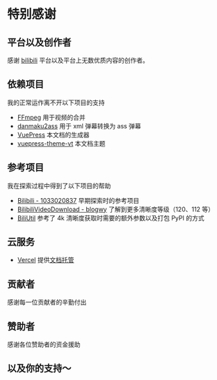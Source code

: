 # 特别感谢

## 平台以及创作者

感谢 [bilibili](https://www.bilibili.com/) 平台以及平台上无数优质内容的创作者。

## 依赖项目

我的正常运作离不开以下项目的支持

-  [FFmpeg](https://github.com/FFmpeg/FFmpeg) 用于视频的合并
-  [danmaku2ass](https://github.com/m13253/danmaku2ass) 用于 xml 弹幕转换为 ass 弹幕
-  [VuePress](https://github.com/vuejs/vuepress) 本文档的生成器
-  [vuepress-theme-vt](https://vuepress-theme-vt.vercel.app/) 本文档主题

## 参考项目

我在探索过程中得到了以下项目的帮助

-  [Bilibili - 1033020837](https://github.com/1033020837/Bilibili) 早期探索时的参考项目
-  [BilibiliVideoDownload - blogwy](https://github.com/blogwy/BilibiliVideoDownload) 了解到更多清晰度等级（120、112 等）
-  [BiliUtil](https://github.com/wolfbolin/BiliUtil) 参考了 4k 清晰度获取时需要的额外参数以及打包 PyPI 的方式

## 云服务

-  [Vercel](https://vercel.com/) 提供[文档托管](https://vercel.com/siguremo/bilili)

## 贡献者

感谢每一位贡献者的辛勤付出

<Contributors owner="yutto-dev" repo="bilili" />

## 赞助者

感谢各位赞助者的资金援助

<GithubUser username="Uc207Pr4f57t9-251"/>
<GithubUser username="abc1763613206"/>
<GithubUser username="Ainavo"/>
<GithubUser username="vaxl029"/>
<GithubUser username="aheadlead"/>

## 以及你的支持～
